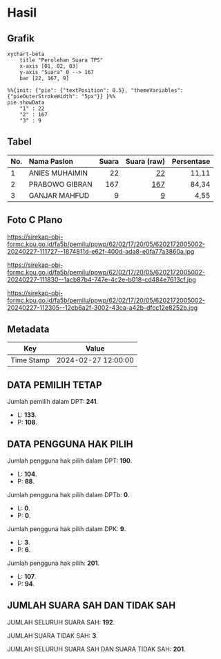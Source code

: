 # Hasil

## Grafik

```mermaid
xychart-beta
    title "Perolehan Suara TPS"
    x-axis [01, 02, 03]
    y-axis "Suara" 0 --> 167
    bar [22, 167, 9]
```

```mermaid
%%{init: {"pie": {"textPosition": 0.5}, "themeVariables": {"pieOuterStrokeWidth": "5px"}} }%%
pie showData
    "1" : 22
    "2" : 167
    "3" : 9
```

## Tabel

| No. | Nama Paslon    | Suara | Suara (raw) | Persentase |
|:--- |:-------------- | -----:| -----------:| ----------:|
| 1   | ANIES MUHAIMIN | 22    | [22][p-1]   | 11,11      |
| 2   | PRABOWO GIBRAN | 167   | [167][p-2]  | 84,34      |
| 3   | GANJAR MAHFUD  | 9     | [9][p-3]    | 4,55       |


[p-1]: https://github.com/gigit-pemilu/pemilu-2024-62-kalimantan-tengah/blob/main/pilpres/hitung-suara/sub/62-kalimantan-tengah/sub/02-kotawaringin-timur/sub/17-telaga-antang/sub/2005-rantau-katang/sub/002-tps/sub/paslon-1.txt
[p-2]: https://github.com/gigit-pemilu/pemilu-2024-62-kalimantan-tengah/blob/main/pilpres/hitung-suara/sub/62-kalimantan-tengah/sub/02-kotawaringin-timur/sub/17-telaga-antang/sub/2005-rantau-katang/sub/002-tps/sub/paslon-2.txt
[p-3]: https://github.com/gigit-pemilu/pemilu-2024-62-kalimantan-tengah/blob/main/pilpres/hitung-suara/sub/62-kalimantan-tengah/sub/02-kotawaringin-timur/sub/17-telaga-antang/sub/2005-rantau-katang/sub/002-tps/sub/paslon-3.txt

## Foto C Plano

https://sirekap-obj-formc.kpu.go.id/fa5b/pemilu/ppwp/62/02/17/20/05/6202172005002-20240227-111727--1874811d-e62f-400d-ada8-e0fa77a3860a.jpg

https://sirekap-obj-formc.kpu.go.id/fa5b/pemilu/ppwp/62/02/17/20/05/6202172005002-20240227-111830--1acb87b4-747e-4c2e-b018-cd484e7613cf.jpg

https://sirekap-obj-formc.kpu.go.id/fa5b/pemilu/ppwp/62/02/17/20/05/6202172005002-20240227-112305--12cb6a2f-3002-43ca-a42b-dfcc12e8252b.jpg


## Metadata

| Key        | Value               |
| ---------- | ------------------- |
| Time Stamp | 2024-02-27 12:00:00 |


## DATA PEMILIH TETAP

Jumlah pemilih dalam DPT: **241**.
 * L: **133**.
 * P: **108**.

## DATA PENGGUNA HAK PILIH

Jumlah pengguna hak pilih dalam DPT: **190**.
 * L: **104**.
 * P: **88**.

Jumlah pengguna hak pilih dalam DPTb: **0**.
 * L: **0**.
 * P: **0**.

Jumlah pengguna hak pilih dalam DPK: **9**.
 * L: **3**.
 * P: **6**.

Jumlah pengguna hak pilih: **201**.
 * L: **107**.
 * P: **94**.

## JUMLAH SUARA SAH DAN TIDAK SAH

JUMLAH SELURUH SUARA SAH: **192**.

JUMLAH SUARA TIDAK SAH: **3**.

JUMLAH SELURUH SUARA SAH DAN SUARA TIDAK SAH: **201**.


